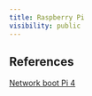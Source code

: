 ```yaml
---
title: Raspberry Pi
visibility: public
---
```

## References

[Network boot Pi 4](https://linuxhit.com/raspberry-pi-pxe-boot-netbooting-a-pi-4-without-an-sd-card/)